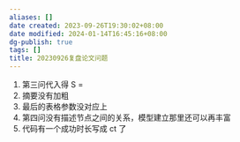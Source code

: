 ```yaml
---
aliases: []
date created: 2023-09-26T19:30:02+08:00
date modified: 2024-01-14T16:45:16+08:00
dg-publish: true
tags: []
title: 20230926复盘论文问题
---
```


1. 第三问代入得 S = 
2. 摘要没有加粗
3. 最后的表格参数没对应上
4. 第四问没有描述节点之间的关系，模型建立那里还可以再丰富
5. 代码有一个成功时长写成 ct 了